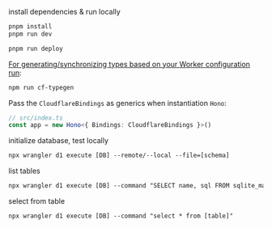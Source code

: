 install dependencies & run locally
```txt
pnpm install
pnpm run dev
```

```txt
pnpm run deploy
```

[For generating/synchronizing types based on your Worker configuration run](https://developers.cloudflare.com/workers/wrangler/commands/#types):

```txt
npm run cf-typegen
```

Pass the `CloudflareBindings` as generics when instantiation `Hono`:

```ts
// src/index.ts
const app = new Hono<{ Bindings: CloudflareBindings }>()
```

initialize database, test locally
```txt
npx wrangler d1 execute [DB] --remote/--local --file=[schema]
```

list tables
```txt
npx wrangler d1 execute [DB] --command "SELECT name, sql FROM sqlite_master"
```

select from table
```txt
npx wrangler d1 execute [DB] --command "select * from [table]"
```
